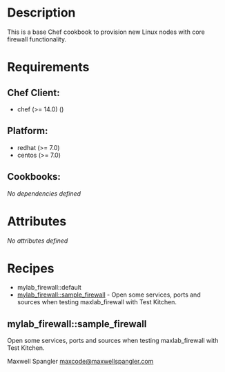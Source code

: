 # Description

This is a base Chef cookbook to provision new Linux nodes with core firewall functionality.

# Requirements


## Chef Client:

* chef (>= 14.0) ()

## Platform:

* redhat (>= 7.0)
* centos (>= 7.0)

## Cookbooks:

*No dependencies defined*

# Attributes

*No attributes defined*

# Recipes

* mylab_firewall::default
* [mylab_firewall::sample_firewall](#mylab_firewallsample_firewall) - Open some services, ports and sources when testing maxlab_firewall with Test Kitchen.

## mylab_firewall::sample_firewall

Open some services, ports and sources when testing maxlab_firewall with Test Kitchen.

Maxwell Spangler maxcode@maxwellspangler.com
